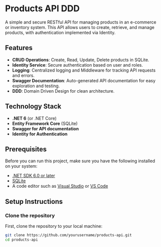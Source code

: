 # Products API DDD

A simple and secure RESTful API for managing products in an e-commerce or inventory system. This API allows users to create, retrieve, and manage products, with authentication implemented via Identity.

## Features

- **CRUD Operations**: Create, Read, Update, Delete products in SQLite.
- **Identity Service**: Secure authentication based on user and roles.
- **Logging**: Centralized logging and Middleware for tracking API requests and errors.
- **Swagger Documentation**: Auto-generated API documentation for easy exploration and testing.
- **DDD**: Domain Driven Design for clean architecture.
  
## Technology Stack

- **.NET 6** (or .NET Core)
- **Entity Framework Core** (SQLite)
- **Swagger for API documentation**
- **Identity for Authentication**

## Prerequisites

Before you can run this project, make sure you have the following installed on your system:

- [.NET SDK 6.0 or later](https://dotnet.microsoft.com/download/dotnet)
- [SQLite](https://www.sqlite.org/)
- A code editor such as [Visual Studio](https://visualstudio.microsoft.com/) or [VS Code](https://code.visualstudio.com/)

## Setup Instructions

### Clone the repository

First, clone the repository to your local machine:

```bash
git clone https://github.com/yourusername/products-api.git
cd products-api
